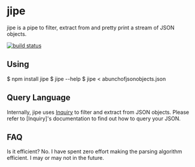 # jipe

jipe is a pipe to filter, extract from and pretty print a stream of JSON
objects.

[![build status](https://secure.travis-ci.org/dokipen/jipe.png)](http://travis-ci.org/dokipen/jipe)

## Using

  $ npm install jipe
  $ jipe --help
  $ jipe < abunchofjsonobjects.json

## Query Language

Internally, jipe uses [Inquiry](http://bigeasy.github.io/inquiry/) to filter and extract from JSON objects. Please refer to [Inquiry]'s documentation to find out how to query your JSON.

## FAQ

Is it efficient? No. I have spent zero effort making the parsing algorithm
efficient. I may or may not in the future.
